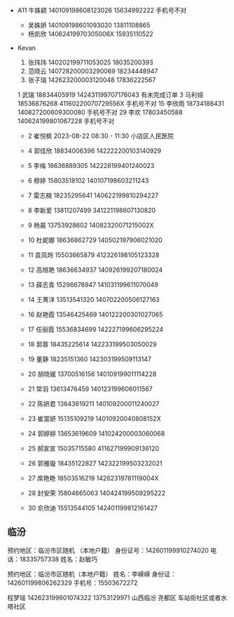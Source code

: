 - A11
  牛姝颖 140109198608123026 15634992222 手机号不对

  - 吴姝妍 140109198601093020 13811108865
  - 杨凯欣 14062419970305006X 15935110522

- Kevan

  1. 张玮玮 140202199711053025 18035200393
  2. 范晓云 140728200003290069 18234448947
  3. 张子瑞 142623200003120048 17836222567

  1 武瑞 18834405919 142431199707176043 有未完成订单
  3 马利娅 18536876268 41160220070729556X 手机号不对
  15 李欣雨 18734188431 140827200609300080 手机号不对
  29 李欢 17803450588 140624199801067228 手机号不对

  - 2 崔悦枫 2023-08-22 08:30 - 11:30 小店区人民医院
  - 4 郭佳欣 18834006396 142222200103140929
  - 5 李梅 18636889305 142228199401240023
  - 6 穆婷 15803518102 140107198603211243
  - 7 雷志楠 18235295641 140622199810294227
  - 8 李新爱 13811207499 341221198607130820
  - 9 杨晨 13753928602 14082320071215002X
  - 10 杜妮娜 18636862729 140502197906021020
  - 11 袁凤玲 15503665879 412326198105123328
  - 12 高旭艳 18636634937 140926199207180024
  - 13 薛志青 15296678947 141031199611070049
  - 14 王菁洋 13513541320 140702200506127163

  - 16 赵艳霞 13546425469 140122200301027065
  - 17 任丽霞 15536834699 142227199606295224
  - 18 郭蓉 18435225614 142233199503050029
  - 19 董静 18235151360 142303199509113147
  - 20 胡晓媛 13700516156 140109199011114228
  - 21 常羽 13613476459 140123199606011567

  - 22 陈妍君 13643619211 140109200011240027
  - 23 崔翯妍 15135109219 14010920040808152X
  - 24 郭婷婷 13653619609 141024200003060068
  - 25 郝宣宣 15035715580 411627199909136120
  - 26 郭雅璇 18435122827 142322199503232021
  - 27 席艳艳 18503516219 14262319781119004X

  - 28 封安荣 15804665063 140424199509295222
  - 30 俞欣迪 15513544105 142401199812161427

## 临汾

预约地区：临汾市区随机 （本地户籍）
身份证号：142601199910274020
电话：18335757338
姓名：赵敏巧

预约地区：临汾市区随机（本地户籍）
姓名：李嵘嵘
身份证：142601199806262329
手机号：15503672272

程梦瑶
142623199601074322
13753129971
山西临汾 尧都区 车站街社区或者水塔社区
